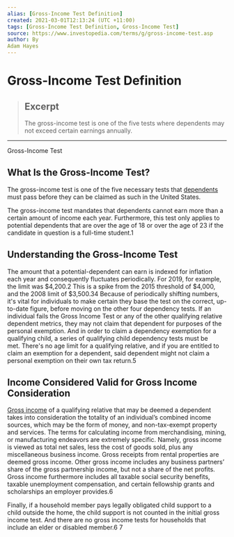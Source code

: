 ```yaml
---
alias: [Gross-Income Test Definition]
created: 2021-03-01T12:13:24 (UTC +11:00)
tags: [Gross-Income Test Definition, Gross-Income Test]
source: https://www.investopedia.com/terms/g/gross-income-test.asp
author: By
Adam Hayes
---
```


# Gross-Income Test Definition

> ## Excerpt
> The gross-income test is one of the five tests where dependents may not exceed certain earnings annually.

---

Gross-Income Test
## What Is the Gross-Income Test?

The gross-income test is one of the five necessary tests that [dependents](https://www.investopedia.com/terms/d/dependent.asp) must pass before they can be claimed as such in the United States.

The gross-income test mandates that dependents cannot earn more than a certain amount of income each year. Furthermore, this test only applies to potential dependents that are over the age of 18 or over the age of 23 if the candidate in question is a full-time student.1

## Understanding the Gross-Income Test

The amount that a potential-dependent can earn is indexed for inflation each year and consequently fluctuates periodically. For 2019, for example, the limit was $4,200.2 This is a spike from the 2015 threshold of $4,000, and the 2008 limit of $3,500.34 Because of periodically shifting numbers, it's vital for individuals to make certain they base the test on the correct, up-to-date figure, before moving on the other four dependency tests. If an individual fails the Gross Income Test or any of the other qualifying relative dependent metrics, they may not claim that dependent for purposes of the personal exemption. And in order to claim a dependency exemption for a qualifying child, a series of qualifying child dependency tests must be met. There's no age limit for a qualifying relative, and if you are entitled to claim an exemption for a dependent, said dependent might not claim a personal exemption on their own tax return.5

## Income Considered Valid for Gross Income Consideration

[Gross income](https://www.investopedia.com/terms/g/gross_earnings.asp) of a qualifying relative that may be deemed a dependent takes into consideration the totality of an individual’s combined income sources, which may be the form of money, and non-tax-exempt property and services. The terms for calculating income from merchandising, mining, or manufacturing endeavors are extremely specific. Namely, gross income is viewed as total net sales, less the cost of goods sold, plus any miscellaneous business income. Gross receipts from rental properties are deemed gross income. Other gross income includes any business partners’ share of the gross partnership income, but not a share of the net profits. Gross income furthermore includes all taxable social security benefits, taxable unemployment compensation, and certain fellowship grants and scholarships an employer provides.6

Finally, if a household member pays legally obligated child support to a child outside the home, the child support is not counted in the initial gross income test. And there are no gross income tests for households that include an elder or disabled member.6 7
